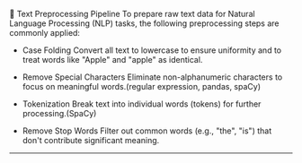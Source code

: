 🧹 Text Preprocessing Pipeline To prepare raw text data for Natural Language Processing (NLP) tasks, the following preprocessing steps are commonly applied:

- Case Folding Convert all text to lowercase to ensure uniformity and to treat words like "Apple" and "apple" as identical.

- Remove Special Characters Eliminate non-alphanumeric characters to focus on meaningful words.(regular expression, pandas, spaCy)

- Tokenization Break text into individual words (tokens) for further processing.(SpaCy)

- Remove Stop Words Filter out common words (e.g., "the", "is") that don't contribute significant meaning.

---
